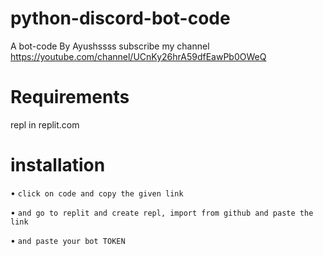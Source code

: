 # python-discord-bot-code
A bot-code By Ayushssss subscribe my channel https://youtube.com/channel/UCnKy26hrA59dfEawPb0OWeQ

# Requirements
repl in replit.com

# installation
• ```click on code and copy the given link```

• ```and go to replit and create repl, import from github and paste the link```

• ```and paste your bot TOKEN```
